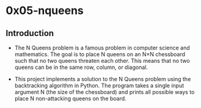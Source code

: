 # 0x05-nqueens

## Introduction

- The N Queens problem is a famous problem in computer science and mathematics. The goal is to place N queens on an N×N chessboard such that no two queens threaten each other. This means that no two queens can be in the same row, column, or diagonal.

- This project implements a solution to the N Queens problem using the backtracking algorithm in Python. The program takes a single input argument N (the size of the chessboard) and prints all possible ways to place N non-attacking queens on the board.

